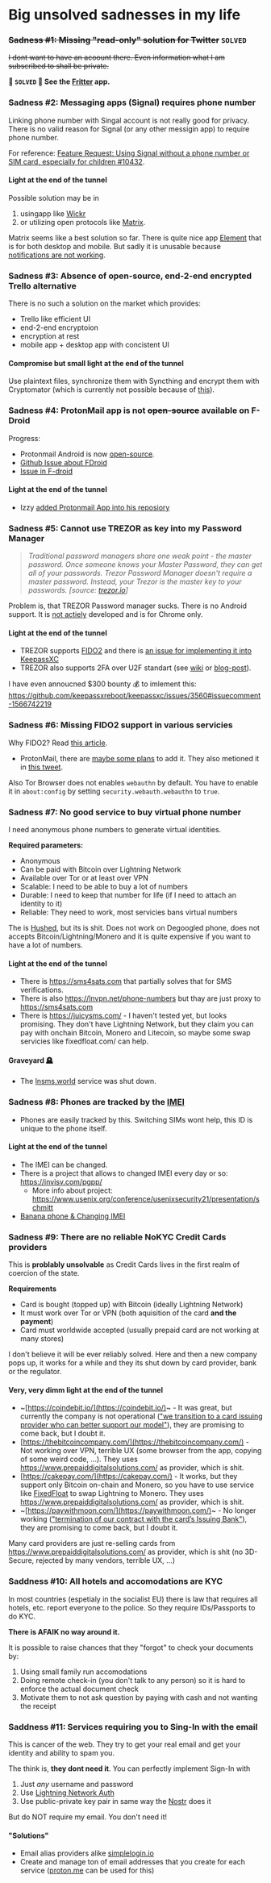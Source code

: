 # Big unsolved sadnesses in my life

### ~~Sadness #1: Missing "read-only" solution for Twitter~~ `SOLVED`
~~I dont want to have an acoount there. Even information what I am subscribed to shall be private.~~

**🎉 `SOLVED` 🎉 See the [Fritter](https://github.com/jonjomckay/fritter) app.**

### Sadness #2: Messaging apps (Signal) requires phone number
Linking phone number with Singal account is not really good for privacy. There is no valid reason for Signal (or any other messigin app) to require phone number.

For reference: [Feature Request: Using Signal without a phone number or SIM card, especially for children #10432](https://github.com/signalapp/Signal-Android/issues/10432).

#### Light at the end of the tunnel
Possible solution may be in 
1. usingapp like [Wickr](https://wickr.com) 
2. or utilizing open protocols like [Matrix](https://matrix.org/).

Matrix seems like a best solution so far. There is quite nice app [Element](https://element.io/) that is for both desktop and mobile. But sadly it is unusable because [notifications are not working](https://github.com/vector-im/element-android/issues/3263).

### Sadness #3: Absence of open-source, end-2-end encrypted Trello alternative
There is no such a solution on the market which provides:

- Trello like efficient UI
- end-2-end encryptoion
- encryption at rest
- mobile app + desktop app with concistent UI

#### Compromise but small light at the end of the tunnel
Use plaintext files, synchronize them with Syncthing and encrypt them with Cryptomator (which is currently not possible because of [this](https://github.com/cryptomator/android/issues/35)).

### Sadness #4: ProtonMail app is not ~~open-source~~ available on F-Droid

Progress:
- Protonmail Android is now [open-source](https://github.com/ProtonMail/proton-mail-android).
- [Github Issue about FDroid](https://github.com/ProtonMail/proton-mail-android/issues/1)
- [Issue in F-droid](https://gitlab.com/fdroid/rfp/-/issues/1323)

#### Light at the end of the tunnel
- Izzy [added Protonmail App into his reposiory](https://github.com/ProtonMail/proton-mail-android/issues/1#issuecomment-677775345)

### Sadness #5: Cannot use TREZOR as key into my Password Manager
> *Traditional password managers share one weak point - the master password. Once someone knows your Master Password, they can get all of your passwords. Trezor Password Manager doesn't require a master password. Instead, your Trezor is the master key to your passwords. [source: [trezor.io](https://trezor.io/passwords/)]* 

Problem is, that TREZOR Password manager sucks. There is no Android support. It is [not actiely](https://github.com/trezor/trezor-password-manager) developed and is for Chrome only.

#### Light at the end of the tunnel
- TREZOR supports [FIDO2](https://fidoalliance.org/specs/fido-v2.0-rd-20180702/fido-client-to-authenticator-protocol-v2.0-rd-20180702.html#sctn-hmac-secret-extension) and there is [an issue for implementing it into KeepassXC](https://github.com/keepassxreboot/keepassxc/issues/3560)
- TREZOR also supports 2FA over U2F standart (see [wiki](https://wiki.trezor.io/User_manual:Two-factor_Authentication_with_U2F) or [blog-post](https://blog.trezor.io/secure-two-factor-authentication-with-trezor-u2f-e940fd5a60af)).

I have even annoucned $300 bounty 💰 to imlement this: https://github.com/keepassxreboot/keepassxc/issues/3560#issuecomment-1566742219

### Sadness #6: Missing FIDO2 support in various servicies
Why FIDO2? Read [this article](https://blog.trezor.io/make-passwords-a-thing-of-the-past-a402745750dc).

- ProtonMail, there are [maybe some plans](https://www.reddit.com/r/ProtonMail/comments/g2iovq/when_is_u2f_in_protonmail/fnn36xe/) to add it. They also metioned it in [this tweet](https://twitter.com/protonmail/status/979100397087444992).

Also Tor Browser does not enables `webauthn` by default. You have to enable it in `about:config` by setting `security.webauth.webauthn` to `true`.


### Sadness #7: No good service to buy virtual phone number
I need anonymous phone numbers to generate virtual identities. 

**Required parameters:**
- Anonymous
- Can be paid with Bitcoin over Lightning Network
- Available over Tor or at least over VPN
- Scalable: I need to be able to buy a lot of numbers
- Durable: I need to keep that number for life (if I need to attach an identity to it)
- Reliable: They need to work, most servicies bans virtual numbers

The is [Hushed](https://hushed.com/), but its is shit. Does not work on Degoogled phone, does not accepts Bitcoin/Lightning/Monero and it is quite expensive if you want to have a lot of numbers.

#### Light at the end of the tunnel
- There is https://sms4sats.com that partially solves that for SMS verifications.
- There is also https://lnvpn.net/phone-numbers but thay are just proxy to https://sms4sats.com 
- There is https://juicysms.com/ - I haven't tested yet, but looks promising. They don't have Lightning Network, but they claim you can pay with onchain Bitcoin, Monero and Litecoin, so maybe some swap servicies like fixedfloat.com/ can help.

#### Graveyard 🪦
- The [lnsms.world](https://lnsms.world/) service was shut down.

### Sadness #8: Phones are tracked by the [IMEI](https://en.wikipedia.org/wiki/International_Mobile_Equipment_Identity)
- Phones are easily tracked by this. Switching SIMs wont help, this ID is unique to the phone itself.

#### Light at the end of the tunnel
- The IMEI can be changed.
- There is a project that allows to changed IMEI every day or so: https://invisv.com/pgpp/
   - More info about project: https://www.usenix.org/conference/usenixsecurity21/presentation/schmitt
- [Banana phone & Changing IMEI](https://wiki.lunardao.net/imei.html)

### Sadness #9: There are no reliable NoKYC Credit Cards providers

This is **problably unsolvable** as Credit Cards lives in the first realm of coercion of the state.

**Requirements**
- Card is bought (topped up) with Bitcoin (ideally Lightning Network)
- It must work over Tor or VPN (both aquisition of the card **and the payment**)
- Card must worldwide accepted (usually prepaid card are not working at many stores)

I don't believe it will be ever reliably solved. Here and then a new company pops up, it works for a while and they its shut down by card provider, bank or the regulator.

#### Very, very dimm light at the end of the tunnel

- ~[https://coindebit.io/](https://coindebit.io/)~ - It was great, but currently the company is not operational (["we transition to a card issuing provider who can better support our model"](https://www.coindebit.io/announcement)), they are promising to come back, but I doubt it.
- [https://thebitcoincompany.com/](https://thebitcoincompany.com/) - Not working over VPN, terrible UX (some browser from the app, copying of some weird code, ...). They uses https://www.prepaiddigitalsolutions.com/ as provider, which is shit.
- [https://cakepay.com/](https://cakepay.com/) - It works, but they support only Bitcoin on-chain and Monero, so you have to use service like [FixedFloat](https://fixedfloat.com/) to swap Lightning to Monero. They uses https://www.prepaiddigitalsolutions.com/ as provider, which is shit.
- ~[https://paywithmoon.com/](https://paywithmoon.com/)~ - No longer working (["termination of our contract with the card’s Issuing Bank"](https://twitter.com/paywithmoon/status/1624548553598111746?cxt=HHwWhMC4mayTx4stAAAA)), they are promising to come back, but I doubt it.

Many card providers are just re-selling cards from https://www.prepaiddigitalsolutions.com/ as provider, which is shit (no 3D-Secure, rejected by many vendors, terrible UX, ...)

### Saddness #10: All hotels and accomodations are KYC
In most countries (espetialy in the socialist EU) there is law that requires all hotels, etc. report everyone to the police. So they require IDs/Passports to do KYC.

**There is AFAIK no way around it.**

It is possible to raise chances that they "forgot" to check your documents by:

1. Using small family run accomodations
2. Doing remote check-in (you don't talk to any person) so it is hard to enforce the actual document check
3. Motivate them to not ask question by paying with cash and not wanting the receipt

### Saddness #11: Services requiring you to Sing-In with the email

This is cancer of the web. They try to get your real email and get your identity and ability to spam you. 

The think is, **they dont need it**. You can perfectly implement Sign-In with 

1. Just *any* username and password
2. Use [Lightning Network Auth](https://github.com/lnurl/luds/blob/luds/04.md)
3. Use public-private key pair in same way the [Nostr](https://nostr.com/) does it

But do NOT require my email. You don't need it!

#### "Solutions"
- Email alias providers alike [simplelogin.io](https://simplelogin.io/) 
- Create and manage ton of email addresses that you create for each service ([proton.me](proton.me/) can be used for this)
